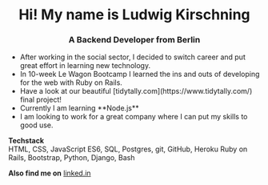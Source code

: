 <h1 align=center> Hi! My name is Ludwig Kirschning </h1>
<h3 align=center> A Backend Developer from Berlin </h3>

<ul>
  <li> After working in the social sector, I decided to switch career and put great effort in learning new technology.</li>
  <li> In 10-week Le Wagon Bootcamp I learned the ins and outs of developing for the web with Ruby on Rails.</li>
  <li> Have a look at our beautiful [tidytally.com](https://www.tidytally.com/) final project!</li>
  <li> Currently I am learning **Node.js**</li>
  <li> I am looking to work for a great company where I can put my skills to good use.</li>
</ul>

**Techstack**  
HTML, CSS,  JavaScript ES6,
SQL, Postgres, git, GitHub, Heroku
Ruby on Rails, Bootstrap,
Python, Django, Bash

**Also find me on**
[linked.in](https://www.linkedin.com/in/ludwig-kirschning/)


<!---
LKirschning/LKirschning is a ✨ special ✨ repository because its `README.md` (this file) appears on your GitHub profile.
You can click the Preview link to take a look at your changes.
--->
